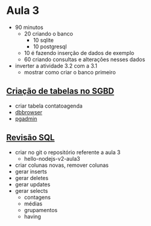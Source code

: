 # Aula 3

- 90 minutos
  - 20 criando o banco
    - 10 sqlite
    - 10 postgresql
  - 10 é fazendo inserção de dados de exemplo
  - 60 criando consultas e alterações nesses dados
- inverter a atividade 3.2 com a 3.1
  - mostrar como criar o banco primeiro

## [Criação de tabelas no SGBD](3.2-criacao-tabelas-sgbd/README.md)

- criar tabela contatoagenda
- [dbbrowser](http://sqlitebrowser.org/)
- [pgadmin](https://www.pgadmin.org/)

## [Revisão SQL](3.1-revisao-sql/README.md)

- criar no git o repositório referente a aula 3
  - hello-nodejs-v2-aula3
- criar colunas novas, remover colunas
- gerar inserts
- gerar deletes
- gerar updates
- gerar selects
  - contagens
  - médias
  - grupamentos
  - having
